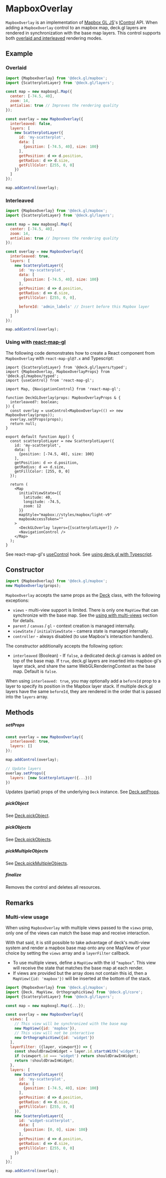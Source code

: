 # MapboxOverlay

`MapboxOverlay` is an implementation of [Mapbox GL JS](https://www.npmjs.com/package/mapbox-gl)'s [IControl](https://docs.mapbox.com/mapbox-gl-js/api/markers/#icontrol) API. When adding a `MapboxOverlay` control to an mapbox map, deck.gl layers are rendered in synchronization with the base map layers. This control supports both [overlaid and interleaved](/docs/get-started/using-with-map.md) rendering modes.

## Example

### Overlaid

```js
import {MapboxOverlay} from '@deck.gl/mapbox';
import {ScatterplotLayer} from '@deck.gl/layers';

const map = new mapboxgl.Map({
  center: [-74.5, 40],
  zoom: 14,
  antialias: true // Improves the rendering quality
});

const overlay = new MapboxOverlay({
  interleaved: false,
  layers: [
    new ScatterplotLayer({
      id: 'my-scatterplot',
      data: [
        {position: [-74.5, 40], size: 100}
      ],
      getPosition: d => d.position,
      getRadius: d => d.size,
      getFillColor: [255, 0, 0]
    })
  ]
});

map.addControl(overlay);
```

### Interleaved

```js
import {MapboxOverlay} from '@deck.gl/mapbox';
import {ScatterplotLayer} from '@deck.gl/layers';

const map = new mapboxgl.Map({
  center: [-74.5, 40],
  zoom: 14,
  antialias: true // Improves the rendering quality
});

const overlay = new MapboxOverlay({
  interleaved: true,
  layers: [
    new ScatterplotLayer({
      id: 'my-scatterplot',
      data: [
        {position: [-74.5, 40], size: 100}
      ],
      getPosition: d => d.position,
      getRadius: d => d.size,
      getFillColor: [255, 0, 0],

      beforeId: 'admin_labels' // Insert before this Mapbox layer
    })
  ]
});

map.addControl(overlay);
```

### Using with [react-map-gl](https://visgl.github.io/react-map-gl)

The following code demonstrates how to create a React component from `MapboxOverlay` with `react-map-gl@7.x` and Typescript:

```tsx
import {ScatterplotLayer} from '@deck.gl/layers/typed';
import {MapboxOverlay, MapboxOverlayProps} from '@deck.gl/mapbox/typed';
import {useControl} from 'react-map-gl';

import Map, {NavigationControl} from 'react-map-gl';

function DeckGLOverlay(props: MapboxOverlayProps & {
  interleaved?: boolean;
}) {
  const overlay = useControl<MapboxOverlay>(() => new MapboxOverlay(props));
  overlay.setProps(props);
  return null;
}

export default function App() {
  const scatterplotLayer = new ScatterplotLayer({
    id: 'my-scatterplot',
    data: [
      {position: [-74.5, 40], size: 100}
    ],
    getPosition: d => d.position,
    getRadius: d => d.size,
    getFillColor: [255, 0, 0]
  });

  return (
    <Map
      initialViewState={{
        latitude: 40,
        longitude: -74.5,
        zoom: 12
      }}
      mapStyle="mapbox://styles/mapbox/light-v9"
      mapboxAccessToken=""
    >
      <DeckGLOverlay layers={[scatterplotLayer]} />
      <NavigationControl />
    </Map>
  );
}
```

See react-map-gl's [useControl](https://visgl.github.io/react-map-gl/docs/api-reference/use-control) hook.
See [using deck.gl with Typescript](https://deck.gl/docs/get-started/using-with-typescript).


## Constructor

```js
import {MapboxOverlay} from '@deck.gl/mapbox';
new MapboxOverlay(props);
```

`MapboxOverlay` accepts the same props as the [Deck](/docs/api-reference/core/deck.md) class, with the following exceptions:

- `views` - multi-view support is limited. There is only one `MapView` that can synchronize with the base map. See the [using with multi-views](#multi-view-usage) section for details.
- `parent` / `canvas` / `gl` - context creation is managed internally.
- `viewState` / `initialViewState` - camera state is managed internally.
- `controller` - always disabled (to use Mapbox's interaction handlers).

The constructor additionally accepts the following option:

- `interleaved` (Boolean) - If `false`, a dedicated deck.gl canvas is added on top of the base map. If `true`, deck.gl layers are inserted into mapbox-gl's layer stack, and share the same WebGLRenderingContext as the base map. Default is `false`.

When using `interleaved: true`, you may optionally add a `beforeId` prop to a layer to specify its position in the Mapbox layer stack. If multiple deck.gl layers have the same `beforeId`, they are rendered in the order that is passed into the `layers` array.

## Methods

##### setProps

```js
const overlay = new MapboxOverlay({
  interleaved: true,
  layers: []
});

map.addControl(overlay);

// Update layers
overlay.setProps({
  layers: [new ScatterplotLayer({...})]
})
```

Updates (partial) props of the underlying `Deck` instance. See [Deck.setProps](/docs/api-reference/core/deck.md#setprops).

##### pickObject

See [Deck.pickObject](/docs/api-reference/core/deck.md#pickobject).

##### pickObjects

See [Deck.pickObjects](/docs/api-reference/core/deck.md#pickobjects).

##### pickMultipleObjects

See [Deck.pickMultipleObjects](/docs/api-reference/core/deck.md#pickmultipleobjects).

##### finalize

Removes the control and deletes all resources.


## Remarks

### Multi-view usage

When using `MapboxOverlay` with multiple views passed to the `views` prop, only one of the views can match the base map and receive interaction.

With that said, it is still possible to take advantage of deck's multi-view system and render a mapbox base map onto any one MapView of your choice by setting the `views` array and a `layerFilter` callback.

- To use multiple views, define a `MapView` with the id `“mapbox”`. This view will receive the state that matches the base map at each render.
- If views are provided but the array does not contain this id, then a `MapView({id: 'mapbox'})` will be inserted at the bottom of the stack.

```js
import {MapboxOverlay} from '@deck.gl/mapbox';
import {Deck, MapView, OrthographicView} from '@deck.gl/core';
import {ScatterplotLayer} from '@deck.gl/layers';

const map = new mapboxgl.Map({...});

const overlay = new MapboxOverlay({
  views: [
    // This view will be synchronized with the base map
    new MapView({id: 'mapbox'}),
    // This view will not be interactive
    new OrthographicView({id: 'widget'})
  ],
  layerFilter: ({layer, viewport}) => {
    const shouldDrawInWidget = layer.id.startsWith('widget');
    if (viewport.id === 'widget') return shouldDrawInWidget;
    return !shouldDrawInWidget;
  },
  layers: [
    new ScatterplotLayer({
      id: 'my-scatterplot',
      data: [
        {position: [-74.5, 40], size: 100}
      ],
      getPosition: d => d.position,
      getRadius: d => d.size,
      getFillColor: [255, 0, 0]
    }),
    new ScatterplotLayer({
      id: 'widget-scatterplot',
      data: [
        {position: [0, 0], size: 100}
      ],
      getPosition: d => d.position,
      getRadius: d => d.size,
      getFillColor: [255, 0, 0]
    })
  ]
});

map.addControl(overlay);
```
